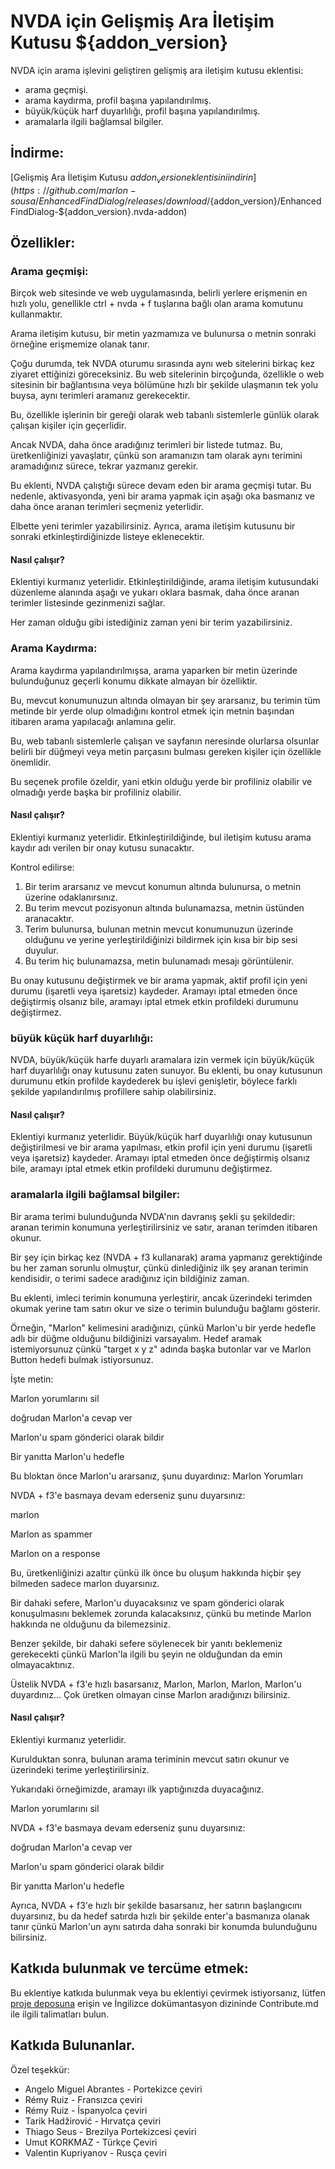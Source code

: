 # NVDA için Gelişmiş Ara İletişim Kutusu ${addon_version}
NVDA için arama işlevini geliştiren gelişmiş ara iletişim kutusu eklentisi:  

* arama geçmişi.  
* arama kaydırma, profil başına yapılandırılmış.  
* büyük/küçük harf duyarlılığı, profil başına yapılandırılmış.  
* aramalarla ilgili bağlamsal bilgiler.  

## İndirme:  
[Gelişmiş Ara İletişim Kutusu ${addon_version} eklentisini indirin](https://github.com/marlon-sousa/EnhancedFindDialog/releases/download/${addon_version}/EnhancedFindDialog-${addon_version}.nvda-addon)

## Özellikler:  

### Arama geçmişi:  
Birçok web sitesinde ve web uygulamasında, belirli yerlere erişmenin en hızlı yolu, genellikle ctrl + nvda + f tuşlarına bağlı olan arama komutunu kullanmaktır.  

Arama iletişim kutusu, bir metin yazmamıza ve bulunursa o metnin sonraki örneğine erişmemize olanak tanır.

Çoğu durumda, tek NVDA oturumu sırasında aynı web sitelerini birkaç kez ziyaret ettiğinizi göreceksiniz. Bu web sitelerinin birçoğunda, özellikle o web sitesinin bir bağlantısına veya bölümüne hızlı bir şekilde ulaşmanın tek yolu buysa, aynı terimleri aramanız gerekecektir.  

Bu, özellikle işlerinin bir gereği olarak web tabanlı sistemlerle günlük olarak çalışan kişiler için geçerlidir.  

Ancak NVDA, daha önce aradığınız terimleri bir listede tutmaz. Bu, üretkenliğinizi yavaşlatır, çünkü son aramanızın tam olarak aynı terimini aramadığınız sürece, tekrar yazmanız gerekir.  

Bu eklenti, NVDA çalıştığı sürece devam eden bir arama geçmişi tutar. Bu nedenle, aktivasyonda, yeni bir arama yapmak için aşağı oka basmanız ve daha önce aranan terimleri seçmeniz yeterlidir.  

Elbette yeni terimler yazabilirsiniz. Ayrıca, arama iletişim kutusunu bir sonraki etkinleştirdiğinizde listeye eklenecektir.  

#### Nasıl çalışır?  

Eklentiyi kurmanız yeterlidir. Etkinleştirildiğinde, arama iletişim kutusundaki düzenleme alanında aşağı ve yukarı oklara basmak, daha önce aranan terimler listesinde gezinmenizi sağlar.  

Her zaman olduğu gibi istediğiniz zaman yeni bir terim yazabilirsiniz.  

### Arama Kaydırma:  

Arama kaydırma yapılandırılmışsa, arama yaparken bir metin üzerinde bulunduğunuz geçerli konumu dikkate almayan bir özelliktir.  

Bu, mevcut konumunuzun altında olmayan bir şey ararsanız, bu terimin tüm metinde bir yerde olup olmadığını kontrol etmek için metnin başından itibaren arama yapılacağı anlamına gelir.  

Bu, web tabanlı sistemlerle çalışan ve sayfanın neresinde olurlarsa olsunlar belirli bir düğmeyi veya metin parçasını bulması gereken kişiler için özellikle önemlidir.  

Bu seçenek profile özeldir, yani etkin olduğu yerde bir profiliniz olabilir ve olmadığı yerde başka bir profiliniz olabilir.  

#### Nasıl çalışır?  

Eklentiyi kurmanız yeterlidir. Etkinleştirildiğinde, bul iletişim kutusu arama kaydır adı verilen bir onay kutusu sunacaktır.  

Kontrol edilirse:  

1. Bir terim ararsanız ve mevcut konumun altında bulunursa, o metnin üzerine odaklanırsınız.  
2. Bu terim mevcut pozisyonun altında bulunamazsa, metnin üstünden aranacaktır.  
3. Terim bulunursa, bulunan metnin mevcut konumunuzun üzerinde olduğunu ve yerine yerleştirildiğinizi bildirmek için kısa bir bip sesi duyulur.  
4. Bu terim hiç bulunamazsa, metin bulunamadı mesajı görüntülenir.  

Bu onay kutusunu değiştirmek ve bir arama yapmak, aktif profil için yeni durumu (işaretli veya işaretsiz) kaydeder. Aramayı iptal etmeden önce değiştirmiş olsanız bile, aramayı iptal etmek etkin profildeki durumunu değiştirmez.  

### büyük küçük harf duyarlılığı:  

NVDA, büyük/küçük harfe duyarlı aramalara izin vermek için büyük/küçük harf duyarlılığı onay kutusunu zaten sunuyor. Bu eklenti, bu onay kutusunun durumunu etkin profilde kaydederek bu işlevi genişletir, böylece farklı şekilde yapılandırılmış profillere sahip olabilirsiniz.  

#### Nasıl çalışır?  

Eklentiyi kurmanız yeterlidir. Büyük/küçük harf duyarlılığı onay kutusunun değiştirilmesi ve bir arama yapılması, etkin profil için yeni durumu (işaretli veya işaretsiz) kaydeder. Aramayı iptal etmeden önce değiştirmiş olsanız bile, aramayı iptal etmek etkin profildeki durumunu değiştirmez.  

### aramalarla ilgili bağlamsal bilgiler:  

Bir arama terimi bulunduğunda NVDA'nın davranış şekli şu şekildedir: aranan terimin konumuna yerleştirilirsiniz ve satır, aranan terimden itibaren okunur.  

Bir şey için birkaç kez (NVDA + f3 kullanarak) arama yapmanız gerektiğinde bu her zaman sorunlu olmuştur, çünkü dinlediğiniz ilk şey aranan terimin kendisidir, o terimi sadece aradığınız için bildiğiniz zaman.  

Bu eklenti, imleci terimin konumuna yerleştirir, ancak üzerindeki terimden okumak yerine tam satırı okur ve size o terimin bulunduğu bağlamı gösterir.  

Örneğin, "Marlon" kelimesini aradığınızı, çünkü Marlon'u bir yerde hedefle adlı bir düğme olduğunu bildiğinizi varsayalım. Hedef aramak istemiyorsunuz çünkü "target x y z" adında başka butonlar var ve Marlon Button hedefi bulmak istiyorsunuz.

İşte metin:  

Marlon yorumlarını sil  

doğrudan Marlon'a cevap ver  

Marlon'u spam gönderici olarak bildir  

Bir yanıtta Marlon'u hedefle  

Bu bloktan önce Marlon'u ararsanız, şunu duyardınız:
Marlon Yorumları  

NVDA + f3'e basmaya devam ederseniz şunu duyarsınız:  

marlon  

Marlon as spammer

Marlon on a response

Bu, üretkenliğinizi azaltır çünkü ilk önce bu oluşum hakkında hiçbir şey bilmeden sadece marlon duyarsınız.  

Bir dahaki sefere, Marlon'u duyacaksınız ve spam gönderici olarak konuşulmasını beklemek zorunda kalacaksınız, çünkü bu metinde Marlon hakkında ne olduğunu da bilemezsiniz.  

Benzer şekilde, bir dahaki sefere söylenecek bir yanıtı beklemeniz gerekecekti çünkü Marlon'la ilgili bu şeyin ne olduğundan da emin olmayacaktınız.  

Üstelik NVDA + f3'e hızlı basarsanız, Marlon, Marlon, Marlon, Marlon'u duyardınız... Çok üretken olmayan cinse Marlon aradığınızı bilirsiniz.  

#### Nasıl çalışır?  

Eklentiyi kurmanız yeterlidir.

Kurulduktan sonra, bulunan arama teriminin mevcut satırı okunur ve üzerindeki terime yerleştirilirsiniz.  

Yukarıdaki örneğimizde, aramayı ilk yaptığınızda duyacağınız.  

Marlon yorumlarını sil  

NVDA + f3'e basmaya devam ederseniz şunu duyarsınız:  

doğrudan Marlon'a cevap ver  

Marlon'u spam gönderici olarak bildir  

Bir yanıtta Marlon'u hedefle  

Ayrıca, NVDA + f3'e hızlı bir şekilde basarsanız, her satırın başlangıcını duyarsınız, bu da hedef satırda hızlı bir şekilde enter'a basmanıza olanak tanır çünkü Marlon'un aynı satırda daha sonraki bir konumda bulunduğunu bilirsiniz.  

## Katkıda bulunmak ve tercüme etmek:  

Bu eklentiye katkıda bulunmak veya bu eklentiyi çevirmek istiyorsanız, lütfen [proje deposuna](https://github.com/marlon-sousa/EnhancedFindDialog) erişin ve İngilizce dokümantasyon dizininde Contribute.md ile ilgili talimatları bulun.  

## Katkıda Bulunanlar.  

Özel teşekkür:  


* Angelo Miguel Abrantes - Portekizce çeviri  
* Rémy Ruiz - Fransızca çeviri
* Rémy Ruiz - İspanyolca çeviri  
* Tarik Hadžirović - Hırvatça çeviri
*  Thiago Seus - Brezilya Portekizcesi çeviri  
* Umut KORKMAZ - Türkçe Çeviri  
* Valentin Kupriyanov - Rusça çeviri  
